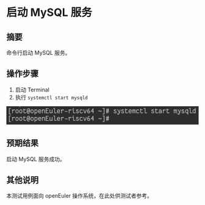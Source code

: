 # 启动 MySQL 服务

## 摘要

命令行启动 MySQL 服务。

## 操作步骤

1. 启动 Terminal
2. 执行 ```systemctl start mysqld```

![启动MySQL服务-1](./img/启动MySQL服务-1.png)

## 预期结果

启动 MySQL 服务成功。

## 其他说明

本测试用例面向 openEuler 操作系统，在此处供测试者参考。
